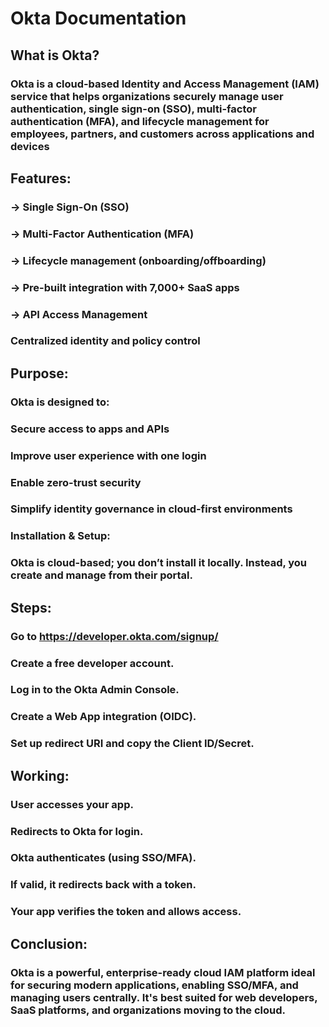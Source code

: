 # Okta Documentation
## What is Okta?
### Okta is a cloud-based Identity and Access Management (IAM) service that helps organizations securely manage user authentication, single sign-on (SSO), multi-factor authentication (MFA), and lifecycle management for employees, partners, and customers across applications and devices
## Features:
### -> Single Sign-On (SSO)

### -> Multi-Factor Authentication (MFA)

### -> Lifecycle management (onboarding/offboarding)

### -> Pre-built integration with 7,000+ SaaS apps

### -> API Access Management

### Centralized identity and policy control
## Purpose:
### Okta is designed to:

### Secure access to apps and APIs

### Improve user experience with one login

### Enable zero-trust security

### Simplify identity governance in cloud-first environments
###  Installation & Setup:
### Okta is cloud-based; you don’t install it locally. Instead, you create and manage from their portal.
## Steps:
### Go to https://developer.okta.com/signup/

### Create a free developer account.

### Log in to the Okta Admin Console.

### Create a Web App integration (OIDC).

### Set up redirect URI and copy the Client ID/Secret.
## Working:

### User accesses your app.

### Redirects to Okta for login.

### Okta authenticates (using SSO/MFA).

### If valid, it redirects back with a token.

### Your app verifies the token and allows access.

## Conclusion:

### Okta is a powerful, enterprise-ready cloud IAM platform ideal for securing modern applications, enabling SSO/MFA, and managing users centrally. It's best suited for web developers, SaaS platforms, and organizations moving to the cloud.



